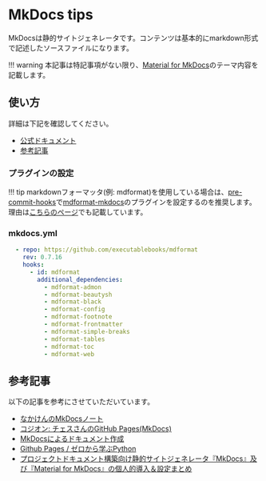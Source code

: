 # MkDocs tips

MkDocsは静的サイトジェネレータです。コンテンツは基本的にmarkdown形式で記述したソースファイルになります。

!!! warning
    本記事は特記事項がない限り、[Material for MkDocs](https://squidfunk.github.io/mkdocs-material/)のテーマ内容を記載します。

## 使い方

詳細は下記を確認してください。

- [公式ドキュメント](https://squidfunk.github.io/mkdocs-material/getting-started/)
- [参考記事](./mkdocs-tips.md/#_3)

### プラグインの設定

!!! tip
    markdownフォーマッタ(例: mdformat)を使用している場合は、[pre-commit-hooks](https://pre-commit.com/#pre-commit-configyaml---hooks)で[mdformat-mkdocs](https://github.com/KyleKing/mdformat-mkdocs#usage)のプラグインを設定するのを推奨します。
    理由は[こちらのページ](./mdformat-tips.md/#mdformat-admon)でも記載しています。

### mkdocs.yml

```yaml
  - repo: https://github.com/executablebooks/mdformat
    rev: 0.7.16
    hooks:
      - id: mdformat
        additional_dependencies:
          - mdformat-admon
          - mdformat-beautysh
          - mdformat-black
          - mdformat-config
          - mdformat-footnote
          - mdformat-frontmatter
          - mdformat-simple-breaks
          - mdformat-tables
          - mdformat-toc
          - mdformat-web
```

## 参考記事

以下の記事を参考にさせていただいています。

- [なかけんのMkDocsノート](https://mkdocs.nakaken88.com/)
- [コジオン: チェスさんのGitHub Pages(MkDocs)](https://kojion.github.io/chess/mkdocs/001/)
- [MkDocsによるドキュメント作成](https://zenn.dev/mebiusbox/articles/81d977a72cee01)
- [Github Pages / ゼロから学ぶPython](https://rinatz.github.io/python-book)
- [プロジェクトドキュメント構築向け静的サイトジェネレータ『MkDocs』及び『Material for MkDocs』の個人的導入＆設定まとめ](https://dev.classmethod.jp/articles/mkdocs-and-material-for-mkdocs-tips-matome/)
